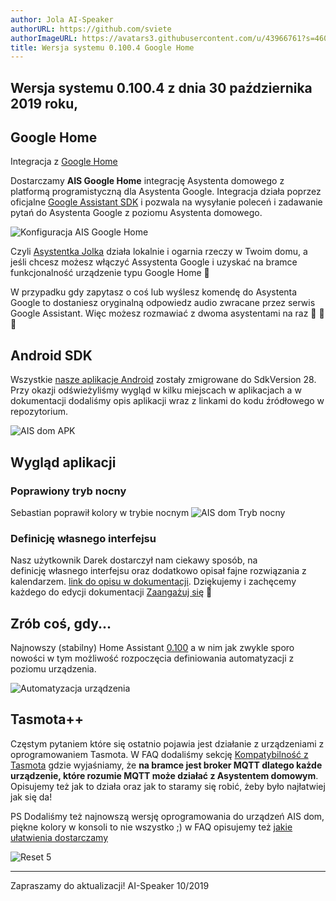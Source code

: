 ```yaml
---
author: Jola AI-Speaker
authorURL: https://github.com/sviete
authorImageURL: https://avatars3.githubusercontent.com/u/43966761?s=460&v=4
title: Wersja systemu 0.100.4 Google Home
---
```


## Wersja systemu 0.100.4 z dnia 30 października 2019 roku,

## Google Home

Integracja z [Google Home](/AIS-docs/docs/en/ais_app_ai_integration_google_home.html)

Dostarczamy **AIS Google Home** integrację Asystenta domowego z platformą programistyczną dla Asystenta Google.
Integracja działa poprzez oficjalne [Google Assistant SDK](https://developers.google.com/assistant) i pozwala na wysyłanie poleceń i zadawanie pytań do Asystenta Google z poziomu Asystenta domowego. 

![Konfiguracja AIS Google Home](/AIS-docs/img/en/bramka/ais_google_home_1.png)

Czyli [Asystentka Jolka](/AIS-docs/docs/en/ais_app_ai_integration.html) działa lokalnie i ogarnia rzeczy w Twoim domu, a jeśli chcesz możesz włączyć Assystenta Google i uzyskać na bramce funkcjonalność urządzenie typu Google Home 🥳

W przypadku gdy zapytasz o coś lub wyślesz komendę do Asystenta Google to dostaniesz oryginalną odpowiedz audio zwracane przez serwis Google Assistant. Więc możesz rozmawiać z dwoma asystentami na raz 👧 👨 🚀 


## Android SDK 

Wszystkie [nasze aplikacje Android](/AIS-docs/docs/en/ais_app_android_index.html) zostały zmigrowane do SdkVersion 28. 
Przy okazji odświeżyliśmy wygląd w kilku miejscach w aplikacjach a w dokumentacji dodaliśmy opis aplikacji wraz z linkami do kodu źródłowego w repozytorium. 

![AIS dom APK](/AIS-docs/img/en/frontend/ais_launcher_apk_screen.png)


<!--truncate-->

## Wygląd aplikacji

### Poprawiony tryb nocny 

Sebastian poprawił kolory w trybie nocnym
![AIS dom Tryb nocny](/AIS-docs/img/en/blog/ais_dom_dark_mode_colors.png)

### Definicję własnego interfejsu

Nasz użytkownik Darek dostarczył nam ciekawy sposób, na definicję własnego interfejsu oraz dodatkowo opisał fajne rozwiązania z kalendarzem.
[link do opisu w dokumentacji](/AIS-docs/docs/en/ais_app_ui_config.html#własny-interfejs-użytkownika). 
Dziękujemy i zachęcemy każdego do edycji dokumentacji [Zaangażuj się](/AIS-docs/docs/en/ais_faq_where_is_the_code.html#zaangażuj-się) 🥰


## Zrób coś, gdy...

Najnowszy (stabilny) Home Assistant <a href="https://www.home-assistant.io/blog/2019/10/10/release-100/" target="_blank">0.100</a> a w nim jak zwykle sporo nowości w tym możliwość rozpoczęcia definiowania automatyzacji z poziomu urządzenia. 


![Automatyzacja urządzenia](/AIS-docs/img/en/blog/automation_from_device.png)


## Tasmota++

Częstym pytaniem które się ostatnio pojawia jest działanie z urządzeniami z oprogramowaniem Tasmota.
W FAQ dodaliśmy sekcję [Kompatybilność z Tasmota](/AIS-docs/docs/en/ais_faq_iot_ap_mode.html) gdzie wyjaśniamy, że **na bramce jest broker MQTT dlatego każde urządzenie, które rozumie MQTT może działać z Asystentem domowym**.
Opisujemy też jak to działa oraz jak to staramy się robić, żeby było najłatwiej jak się da!

PS
Dodaliśmy też najnowszą wersję oprogramowania do urządzeń AIS dom, piękne kolory w konsoli to nie wszystko ;) w FAQ opisujemy też [jakie ułatwienia dostarczamy](/AIS-docs/docs/en/ais_faq_iot_ap_mode.html#jakie-ułatwienia-dostarczamy)  


![Reset 5](/AIS-docs/img/en/iot/iot_device_menu_upgrade_6.png)


----
Zapraszamy do aktualizacji!
AI-Speaker 10/2019